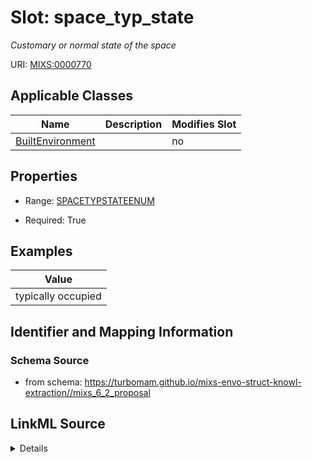 # Slot: space_typ_state


_Customary or normal state of the space_



URI: [MIXS:0000770](https://w3id.org/mixs/0000770)



<!-- no inheritance hierarchy -->




## Applicable Classes

| Name | Description | Modifies Slot |
| --- | --- | --- |
[BuiltEnvironment](BuiltEnvironment.md) |  |  no  |







## Properties

* Range: [SPACETYPSTATEENUM](SPACETYPSTATEENUM.md)

* Required: True






## Examples

| Value |
| --- |
| typically occupied |

## Identifier and Mapping Information







### Schema Source


* from schema: https://turbomam.github.io/mixs-envo-struct-knowl-extraction//mixs_6_2_proposal




## LinkML Source

<details>
```yaml
name: space_typ_state
description: Customary or normal state of the space
title: space typical state
examples:
- value: typically occupied
from_schema: https://turbomam.github.io/mixs-envo-struct-knowl-extraction//mixs_6_2_proposal
rank: 1000
slot_uri: MIXS:0000770
multivalued: false
alias: space_typ_state
domain_of:
- BuiltEnvironment
range: SPACE_TYP_STATE_ENUM
required: true

```
</details>